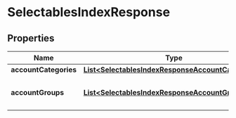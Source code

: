 

# SelectablesIndexResponse


## Properties

| Name | Type | Description | Notes |
|------------ | ------------- | ------------- | -------------|
|**accountCategories** | [**List&lt;SelectablesIndexResponseAccountCategories&gt;**](SelectablesIndexResponseAccountCategories.md) |  |  [optional] |
|**accountGroups** | [**List&lt;SelectablesIndexResponseAccountGroups&gt;**](SelectablesIndexResponseAccountGroups.md) | 決算書表示名（小カテゴリー） |  [optional] |



